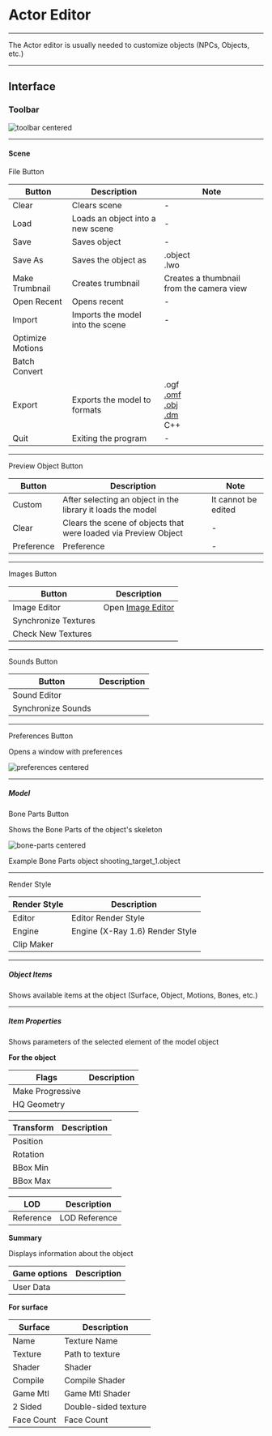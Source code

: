 # Actor Editor

___

The Actor editor is usually needed to customize objects (NPCs, Objects, etc.)

___

## Interface

### Toolbar

![toolbar centered](sdk-image/toolbar.png)

___

#### Scene

File Button

| Button | Description | Note |
---|---|---|
| Clear | Clears scene | - |
| Load | Loads an object into a new scene | - |
| Save | Saves object | - |
| Save As | Saves the object as | .object<br> .lwo</br> |
| Make Trumbnail | Creates trumbnail | Creates a thumbnail from the camera view |
| Open Recent | Opens recent | - |
| Import | Imports the model into the scene | - |
| Optimize Motions |  |  |
| Batch Convert |  |  |
| Export | Exports the model to formats  | .ogf<br> [.omf](../main-folders-and-files/file-formats/index.html#omf-open-motions-format)<br> [.obj](../main-folders-and-files/file-formats/index.html#object)<br> [.dm](../main-folders-and-files/file-formats/index.html#dm-detail-model)<br>C++ |
| Quit | Exiting the program | - |

___

Preview Object Button

| Button | Description | Note |
---|---|---|
| Custom | After selecting an object in the library it loads the model | It cannot be edited |
| Clear | Clears the scene of objects that were loaded via Preview Object | - |
| Preference | Preference | - |

___

Images Button

| Button | Description |
---|---|
| Image Editor | Open [Image Editor](image-editor.md) |
| Synchronize Textures |  |
| Check New Textures |  |

___

Sounds Button

| Button | Description |
---|---|
| Sound Editor |  |
| Synchronize Sounds |  |

___

Preferences Button

Opens a window with preferences

![preferences centered](sdk-image/actor-editor-preferences.png)

___

##### Model

Bone Parts Button

Shows the Bone Parts of the object's skeleton

![bone-parts centered](sdk-image/actor-editor-bone-parts.png)

Example Bone Parts object shooting_target_1.object
___

Render Style

| Render Style | Description |
---|---|
| Editor | Editor Render Style |
| Engine | Engine (X-Ray 1.6) Render Style |
| Clip Maker |  |

___

##### Object Items

Shows available items at the object (Surface, Object, Motions, Bones, etc.)
___

##### Item Properties

Shows parameters of the selected element of the model object

**For the object**

| Flags | Description |
---|---|
| Make Progressive |  |
| HQ Geometry |  |

| Transform | Description |
---|---|
| Position |  |
| Rotation |  |
| BBox Min |  |
| BBox Max |  |

| LOD | Description |
---|---|
| Reference | LOD Reference |

**Summary**

Displays information about the object

| Game options | Description |
---|---|
| User Data |  |

**For surface**

| Surface | Description |
---|---|
| Name | Texture Name |
| Texture | Path to texture |
| Shader | Shader |
| Compile | Compile Shader |
| Game Mtl | Game Mtl Shader |
| 2 Sided | Double-sided texture |
| Face Count | Face Count |
